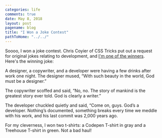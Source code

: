 ```yaml
---
categories: life
comments: true
date: May 8, 2018
layout: post
pagename: blog
title: "I Won a Joke Contest"
pathToHome: "../../"
---
```


Soooo, I won a joke contest. Chris Coyier of CSS Tricks put out a request for original jokes relating to development, and [I'm one of the winners](https://blog.codepen.io/2018/04/06/developer-joke-winners/). Here's the winning joke:

<!--more-->

A designer, a copywriter, and a developer were having a few drinks after work one night. The designer mused, “With such beauty in the world, God must be a designer.”

The copywriter scoffed and said, “No, no. The story of mankind is the greatest story ever told. God is clearly a writer.”

The developer chuckled quietly and said, “Come on, guys. God’s a developer. Nothing’s documented, something breaks every time we meddle with his work, and his last commit was 2,000 years ago.

For my cleverness, I won two t-shirts: a Codepen T-shirt in gray and a Treehouse T-shirt in green. Not a bad haul!